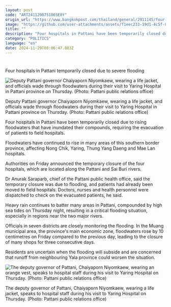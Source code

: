 ```yaml
---
layout: post
code: "ART241129075186SE0Y"
origin_url: "https://www.bangkokpost.com/thailand/general/2911145/four-hospitals-in-pattani-temporarily-closed-due-to-severe-flooding"
image: "https://github.com/user-attachments/assets/f1eec233-19d1-4c5f-8c23-f46ea8e2e608"
title: ""
description: "Four hospitals in Pattani have been temporarily closed due to rising floodwaters that have inundated their compounds, requiring the evacuation of patients to field hospitals."
category: "POLITICS"
language: "en"
date: 2024-11-29T08:06:47.883Z
---
```


# 

Four hospitals in Pattani temporarily closed due to severe flooding

![Deputy Pattani governor Chaiyaporn Niyomkaew, wearing a life jacket, and officials wade through floodwaters during their visit to Yaring Hospital in Pattani province on Thursday. (Photo: Pattani public relations office)](https://github.com/user-attachments/assets/82d166e2-fbbd-42c0-8112-9c5b68237f43)

Deputy Pattani governor Chaiyaporn Niyomkaew, wearing a life jacket, and officials wade through floodwaters during their visit to Yaring Hospital in Pattani province on Thursday. (Photo: Pattani public relations office)

Four hospitals in Pattani have been temporarily closed due to rising floodwaters that have inundated their compounds, requiring the evacuation of patients to field hospitals.

Floodwaters have continued to rise in many areas of this southern border province, affecting Nong Chik, Yaring, Thung Yang Daeng and Mae Lan hospitals.

Authorities on Friday announced the temporary closure of the four hospitals, which are located along the Pattani and Sai Buri rivers.

Dr Anurak Saraparb, chief of the Pattani public health office, said the temporary closure was due to flooding, and patients had already been moved to field hospitals. Doctors, nurses and health personnel were dispatched to check on the evacuated patients, he said.

Heavy rain continues to batter many areas in Pattani, compounded by high sea tides on Thursday night, resulting in a critical flooding situation, especially in regions near the two major rivers.

Officials in seven districts are closely monitoring the flooding. In the Muang municipal area, the province's main economic zone, floodwaters rose by 10 centimetres on Friday compared to the previous day, leading to the closure of many shops for three consecutive days.

Residents are uncertain when the flooding will subside and are concerned that runoff from neighbouring Yala province could worsen the situation.

![The deputy governor of Pattani, Chaiyaporn Niyomkaew, wearing an orange vest, speaks to hospital staff during his visit to Yaring Hospital on Thursday. (Photo: Pattani public relations office)](https://github.com/user-attachments/assets/2ccc7720-c413-4105-8e97-4e4a940df044)

The deputy governor of Pattani, Chaiyaporn Niyomkaew, wearing a life jacket, speaks to hospital staff during his visit to Yaring Hospital on Thursday. (Photo: Pattani public relations office)
